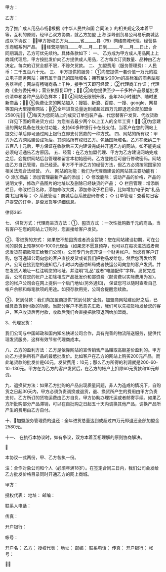 
 


甲方：

乙方：

为了推广成人用品市畅根据《中华人民共和国
合同法
》的相关规定及本着平等，互利的原则，经甲乙双方协商，就乙方加盟
上海
深峰创贸易公司易乐商城达成以下协议：
甲方授权乙方为______省______县（市）网络商城代理。经营易乐商城系列产品。
经营期限自_____年___月___日到______年___月___日止，合同期满后，乙方可优先续约。具体条款如下：
一、 乙方成为甲方成人用品网上上商城代理后，甲方按批发价向乙方提供成人用品，乙方每次订货数量、品种由乙方决定。每次的订货金额不限，不赊欠货款。
二、 加盟费用（服务管理费）：人民币：二千五百八十元。
三、 甲方提供的服务：
①向您提供一套价值一万元的独立电子商务网站；拥有属于自己的国际域名；拥有至少200m的高标准的商务型服务器空间；网站有畅销商品上千种，接手当天即可经营；
②代理商工作证；代理商《业务委托书》；营业执照复印件；
③向您提供至少一千多种产品最低批发价清单和各种产品彩色样本；
④网站无限制升级，全年24小时维护、随时更新商品；
⑤免费让您的网站加入：搜狐、新浪、百度、一搜、google、网易等国内大型搜索网站；⑥全年进货总量达到或超过四万元即退还全部加盟金2580元
⑦每天为您网站上的成交订单包装产品、代您替客户发货、代收货款（详见下面的零进货方式）为您省去最少两个以上工人的全年工资！
⑧为您建设的网站具备在线支付功能，支持60多种银行卡在线支付。当客户在您的网站上提交订单后即可通过网上银行立即支付货款的一种方式。 
四、网站的所有权：甲方为乙方网站建设成功后。其网站所有权归乙方。包括国际域名。乙方在缴纳二千五百八十元后，甲方保证在收款后三天内建设完成并开通乙方的网站，如不能完成必须电话通告乙方原因。
五、经营：在乙方加盟代理、甲方为乙方建设网站完成之后，会提供网站后台管理和留言本初始密码。乙方登陆后可自行修改密码。网站由乙方自己管理，自己经营。甲方不干涉乙方的经营方法，但乙方必须按照国家的相关法规合法经营。
六、 网站的功能：我们为代理商建设的网站其主要功能有：◇ 添加商品：添加管理最新产品的添加； ◇ 修改删除：调动产品的价格，产品的说明文字，修改产品图片的地址以及删除已经缺货的产品； ◇ 栏目管理：增添新栏目，修改栏目名称，添加修改大类，添加修改子栏目等，比如增加‘电子类’‘礼品类’栏目等等； ◇ 系统管理：商城后台系统密码修改； ◇ 订单管理：查看每日客户提交的订单，是否发货等详细信息。 




 
律师365






七、 供货方式：代理商进货方法：①、囤货方式 ：一次性批购数千元的商品，当有客户在您的网站上订购时，您直接给客户发货。

②、零进货的方式： 如果您不想囤货或者资金暂缺：您在网站建设初期，可在公司的财务上预存500-1000元现金（如果您不愿意预存，也可以在每次进货或者帮您发货前把款项汇给我们公司）。公司专门为您开设一个财务帐户。当您有客户订购，您可通知公司向您的客户直接发货或者我们把物品发给您，然后您再发给客户。公司在接到您的通知后八小时以内通过邮局或者快运公司向您的客户发货。并在发货人地址一栏注明您的地址，并注明“礼品”或者“电脑配件”字样。发货完成后，公司在您的帐户上扣除相应产品批发价和邮资费（邮资费以实际费用为准）。您的帐户公司会在网上提供一个后门地址(另外通知)， 保证您可以随时查看自己帐户余额和每笔款项的用途。如预存款用完，公司会提醒您续款。

③、货到付款：我们向加盟商提供“货到付款”业务。加盟商网站建设好之后，已经具备货到付款的功能。当部分客户不愿意先汇款，我们可以先把货物发给您的客户，客户收货后再付款，收款后我们会直接把款项返回给加盟商。 

3、代理发货： 

我们公司与中国邮政和国内知名快递公司合作，具有完善的物流陪送服务，提供代理发货服务，这样有效节省代理商成本。

八、乙方的盈利方法：乙方是依靠网站的宣传销售产品赚取高额差价盈利的。甲方向乙方提供所有产品的最低批发价。比如客户在乙方的网站上购买200元产品。而此笔货款的批发价是60元，发货费用：10元；那么乙方所得的利润就是200-60-10=130元。甲方在为乙方的客户发货后，在乙方的帐户上扣除60元货款和10元邮资。

九、退换货方法：如果乙方批购的产品出现质量问题，非人为造成的情况下，自购货之日起30天内，甲方必须负责调换或退货，退、换货所产生的费用由甲方负责支付。乙方所订的货物运费由乙方自负，甲方协助办理托运或者邮寄手续。如果乙方所批购部分产品滞销，可以在自批购之日起五十天内调换其他产品，调换产品所产生的费用由乙方自付。

十、加盟服务管理费的退还：全年进货总量达到或超过四万元即退还全部加盟金2580元。

十一、 在执行本协议时，如有争议，双方本着互相理解的原则协商解决。

 

本协议一式两份，甲、乙方各执一份。

注：合作对象公司和个人（必须年满18岁）。在签定合同三日内，我们公司会发给乙方批发价格目录同时开通乙方的网上商城。



甲方：




授权代表： 
地址：
邮编：


联系人电话：


传真：


开户银行：


帐号：


开户名：
乙方： 
授权代表：
地址：
邮编：
联系电话：
传真：
开户银行： 
帐号：

 
 


 

 
 
 
 
 
  


  
 

  


  


  
 
 
 
 

